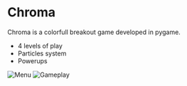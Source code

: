 # Chroma

Chroma is a colorfull breakout game developed in pygame.
* 4 levels of play
* Particles system
* Powerups

![Menu](https://i.ibb.co/2PdMtXF/chromamenu.png)
![Gameplay](https://i.ibb.co/fHz53tY/Screenshot-1.png)